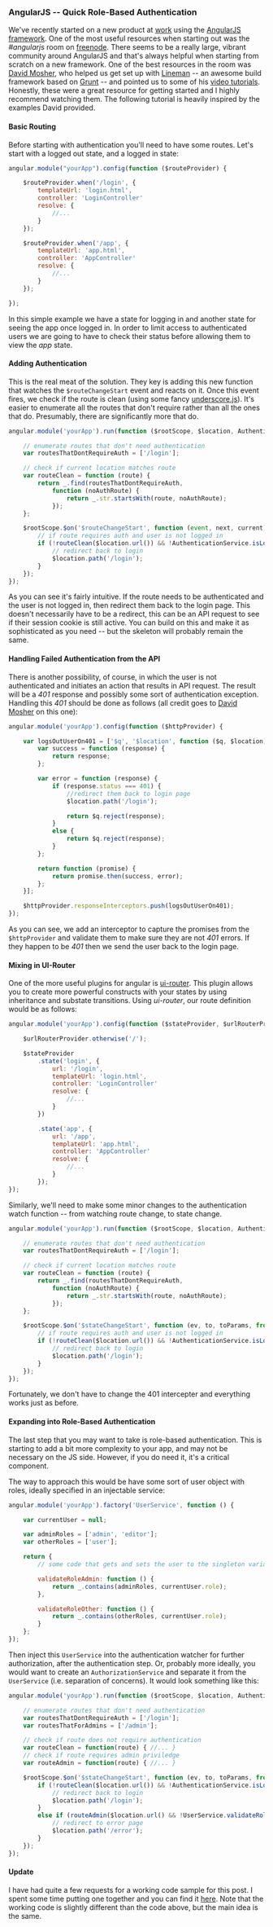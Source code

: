 ### AngularJS -- Quick Role-Based Authentication

We've recently started on a new product at [work](http://www.learndot.com/) using the [AngularJS framework](http://www.angularjs.org/). One of the most useful resources when starting out was the *#angularjs* room on [freenode](http://freenode.net/). There seems to be a really large, vibrant community around AngularJS and that's always helpful when starting from scratch on a new framework. One of the best resources in the room was [David Mosher](https://twitter.com/dmosher), who helped us get set up with [Lineman](http://linemanjs.com/) -- an awesome build framework based on [Grunt](http://gruntjs.com/) -- and pointed us to some of his [video tutorials](http://www.youtube.com/user/vidjadavemo). Honestly, these were a great resource for getting started and I highly recommend watching them. The following tutorial is heavily inspired by the examples David provided.

#### Basic Routing

Before starting with authentication you'll need to have some routes. Let's start with a logged out state, and a logged in state:

```javascript                    
angular.module("yourApp").config(function ($routeProvider) {

    $routeProvider.when('/login', {
        templateUrl: 'login.html',
        controller: 'LoginController'
        resolve: {
            //...
        }
    });

    $routeProvider.when('/app', {
        templateUrl: 'app.html',
        controller: 'AppController'
        resolve: {
            //...
        }
    });

});
```

In this simple example we have a state for logging in and another state for seeing the app once logged in. In order to limit access to authenticated users we are going to have to check their status before allowing them to view the *app* state.

#### Adding Authentication

This is the real meat of the solution. They key is adding this new function that watches the `$routeChangeStart` event and reacts on it. Once this event fires, we check if the route is clean (using some fancy [underscore.js](http://underscorejs.org/)). It's easier to enumerate all the routes that don't require rather than all the ones that do. Presumably, there are significantly more that do.

```javascript
angular.module('yourApp').run(function ($rootScope, $location, AuthenticationService) {

    // enumerate routes that don't need authentication
    var routesThatDontRequireAuth = ['/login'];

    // check if current location matches route  
    var routeClean = function (route) {
        return _.find(routesThatDontRequireAuth,
            function (noAuthRoute) {
                return _.str.startsWith(route, noAuthRoute);
            });
    };

    $rootScope.$on('$routeChangeStart', function (event, next, current) {
        // if route requires auth and user is not logged in
        if (!routeClean($location.url()) && !AuthenticationService.isLoggedIn()) {
            // redirect back to login
            $location.path('/login');
        }
    });
});
```

As you can see it's fairly intuitive. If the route needs to be authenticated and the user is not logged in, then redirect them back to the login page. This doesn't necessarily have to be a redirect, this can be an API request to see if their session cookie is still active. You can build on this and make it as sophisticated as you need -- but the skeleton will probably remain the same.

#### Handling Failed Authentication from the API

There is another possibility, of course, in which the user is not authenticated and initiates an action that results in API request. The result will be a *401* response and possibly some sort of authentication exception. Handling this *401* should be done as follows (all credit goes to [David Mosher](https://twitter.com/dmosher) on this one):

```javascript
angular.module('yourApp').config(function ($httpProvider) {

    var logsOutUserOn401 = ['$q', '$location', function ($q, $location) {
        var success = function (response) {
            return response;
        };

        var error = function (response) {
            if (response.status === 401) {
                //redirect them back to login page
                $location.path('/login');

                return $q.reject(response);
            }
            else {
                return $q.reject(response);
            }
        };

        return function (promise) {
            return promise.then(success, error);
        };
    }];

    $httpProvider.responseInterceptors.push(logsOutUserOn401);
});
```

As you can see, we add an interceptor to capture the promises from the `$httpProvider` and validate them to make sure they are not *401* errors. If they happen to be *401* then we send the user back to the login page.

#### Mixing in UI-Router

One of the more useful plugins for angular is [ui-router](https://github.com/angular-ui/ui-router). This plugin allows you to create more powerful constructs with your states by using inheritance and substate transitions. Using *ui-router*, our route definition would be as follows:

```javascript
angular.module('yourApp').config(function ($stateProvider, $urlRouterProvider) {

    $urlRouterProvider.otherwise('/');

    $stateProvider
        .state('login', {
            url: '/login',
            templateUrl: 'login.html',
            controller: 'LoginController'
            resolve: {
                //...
            }
        })

        .state('app', {
            url: '/app',
            templateUrl: 'app.html',
            controller: 'AppController'
            resolve: {
                //...
            }
        });
});
```

Similarly, we'll need to make some minor changes to the authentication watch function -- from watching route change, to state change.

```javascript
angular.module('yourApp').run(function ($rootScope, $location, AuthenticationService) {

    // enumerate routes that don't need authentication
    var routesThatDontRequireAuth = ['/login'];

    // check if current location matches route  
    var routeClean = function (route) {
        return _.find(routesThatDontRequireAuth,
            function (noAuthRoute) {
                return _.str.startsWith(route, noAuthRoute);
            });
    };

    $rootScope.$on('$stateChangeStart', function (ev, to, toParams, from, fromParams) {
        // if route requires auth and user is not logged in
        if (!routeClean($location.url()) && !AuthenticationService.isLoggedIn()) {
            // redirect back to login
            $location.path('/login');
        }
    });
});
```

Fortunately, we don't have to change the 401 intercepter and everything works just as before.

#### Expanding into Role-Based Authentication

The last step that you may want to take is role-based authentication. This is starting to add a bit more complexity to your app, and may not be necessary on the JS side. However, if you do need it, it's a critical component.

The way to approach this would be have some sort of user object with roles, ideally specified in an injectable service:

```javascript
angular.module('yourApp').factory('UserService', function () {

    var currentUser = null;

    var adminRoles = ['admin', 'editor'];
    var otherRoles = ['user'];

    return {
        // some code that gets and sets the user to the singleton variable...

        validateRoleAdmin: function () {
            return _.contains(adminRoles, currentUser.role);
        },

        validateRoleOther: function () {
            return _.contains(otherRoles, currentUser.role);
        }
    };
});
```

Then inject this `UserService` into the authentication watcher for further authorization, after the authentication step. Or, probably more ideally, you would want to create an `AuthorizationService` and separate it from the `UserService` (i.e. separation of concerns). It would look something like this:

```javascript
angular.module('yourApp').run(function ($rootScope, $location, AuthenticationService, UserService) {

    // enumerate routes that don't need authentication
    var routesThatDontRequireAuth = ['/login'];
    var routesThatForAdmins = ['/admin'];

    // check if route does not require authentication
    var routeClean = function(route) { //... }
    // check if route requires admin priviledge
    var routeAdmin = function(route) { //... }

    $rootScope.$on('$stateChangeStart', function (ev, to, toParams, from, fromParams) {
        if (!routeClean($location.url()) && !AuthenticationService.isLoggedIn()) {
            // redirect back to login
            $location.path('/login');
        }
        else if (routeAdmin($location.url() && !UserService.validateRoleAdmin()) {
            // redirect to error page
            $location.path('/error');
        }
    });
});
```

#### Update

I have had quite a few requests for a working code sample for this post. I spent some time putting one together and you can find it [here](https://github.com/artgon/angularjs-role-based-auth). Note that the working code is slightly different than the code above, but the main idea is the same.
